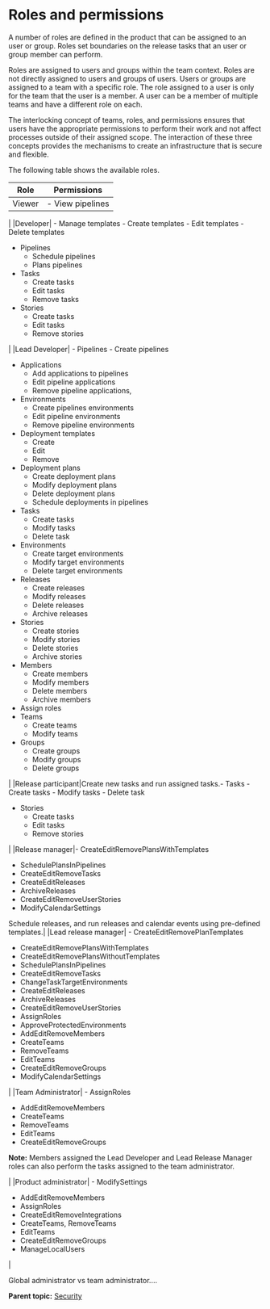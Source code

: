 # Roles and permissions

A number of roles are defined in the product that can be assigned to an user or group. Roles set boundaries on the release tasks that an user or group member can perform.

Roles are assigned to users and groups within the team context. Roles are not directly assigned to users and groups of users. Users or groups are assigned to a team with a specific role. The role assigned to a user is only for the team that the user is a member. A user can be a member of multiple teams and have a different role on each.

The interlocking concept of teams, roles, and permissions ensures that users have the appropriate permissions to perform their work and not affect processes outside of their assigned scope. The interaction of these three concepts provides the mechanisms to create an infrastructure that is secure and flexible.

The following table shows the available roles.

|Role|Permissions|
|----|-----------|
|Viewer| -   View pipelines

 |
|Developer| -   Manage templates
    -   Create templates
    -   Edit templates
    -   Delete templates
-   Pipelines
    -   Schedule pipelines
    -   Plans pipelines
-   Tasks
    -   Create tasks
    -   Edit tasks
    -   Remove tasks
-   Stories
    -   Create tasks
    -   Edit tasks
    -   Remove stories

 |
|Lead Developer| -   Pipelines
    -   Create pipelines
-   Applications
    -   Add applications to pipelines
    -   Edit pipeline applications
    -   Remove pipeline applications,
-   Environments
    -   Create pipelines environments
    -   Edit pipeline environments
    -   Remove pipeline environments
-   Deployment templates
    -   Create
    -   Edit
    -   Remove
-   Deployment plans
    -   Create deployment plans
    -   Modify deployment plans
    -   Delete deployment plans
    -   Schedule deployments in pipelines
-   Tasks
    -   Create tasks
    -   Modify tasks
    -   Delete task
-   Environments
    -   Create target environments
    -   Modify target environments
    -   Delete target environments
-   Releases
    -   Create releases
    -   Modify releases
    -   Delete releases
    -   Archive releases
-   Stories
    -   Create stories
    -   Modify stories
    -   Delete stories
    -   Archive stories
-   Members
    -   Create members
    -   Modify members
    -   Delete members
    -   Archive members
-   Assign roles
-   Teams
    -   Create teams
    -   Modify teams
-   Groups
    -   Create groups
    -   Modify groups
    -   Delete groups

 |
|Release participant|Create new tasks and run assigned tasks.-   Tasks
    -   Create tasks
    -   Modify tasks
    -   Delete task
-   Stories
    -   Create tasks
    -   Edit tasks
    -   Remove stories

|
|Release manager|-   CreateEditRemovePlansWithTemplates
-   SchedulePlansInPipelines
-   CreateEditRemoveTasks
-   CreateEditReleases
-   ArchiveReleases
-   CreateEditRemoveUserStories
-   ModifyCalendarSettings

Schedule releases, and run releases and calendar events using pre-defined templates.|
|Lead release manager| -   CreateEditRemovePlanTemplates
-   CreateEditRemovePlansWithTemplates
-   CreateEditRemovePlansWithoutTemplates
-   SchedulePlansInPipelines
-   CreateEditRemoveTasks
-   ChangeTaskTargetEnvironments
-   CreateEditReleases
-   ArchiveReleases
-   CreateEditRemoveUserStories
-   AssignRoles
-   ApproveProtectedEnvironments
-   AddEditRemoveMembers
-   CreateTeams
-   RemoveTeams
-   EditTeams
-   CreateEditRemoveGroups
-   ModifyCalendarSettings

 |
|Team Administrator| -   AssignRoles
-   AddEditRemoveMembers
-   CreateTeams
-   RemoveTeams
-   EditTeams
-   CreateEditRemoveGroups

 **Note:** Members assigned the Lead Developer and Lead Release Manager roles can also perform the tasks assigned to the team administrator.

 |
|Product administrator| -   ModifySettings
-   AddEditRemoveMembers
-   AssignRoles
-   CreateEditRemoveIntegrations
-   CreateTeams, RemoveTeams
-   EditTeams
-   CreateEditRemoveGroups
-   ManageLocalUsers

 |

Global administrator vs team administrator....

**Parent topic:** [Security](../topics/c_node_security.md)

